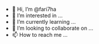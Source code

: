 - 👋 Hi, I’m @fari7ha
- 👀 I’m interested in ...
- 🌱 I’m currently learning ...
- 💞️ I’m looking to collaborate on ...
- 📫 How to reach me ...

<!---
fari7ha/fari7ha is a ✨ special ✨ repository because its `README.md` (this file) appears on your GitHub profile.
You can click the Preview link to take a look at your changes.
--->
